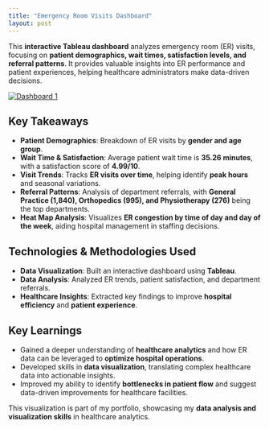 ```yaml
---
title: "Emergency Room Visits Dashboard"
layout: post
---
```

This **interactive Tableau dashboard** analyzes emergency room (ER) visits, focusing on **patient demographics, wait times, satisfaction levels, and referral patterns**. It provides valuable insights into ER performance and patient experiences, helping healthcare administrators make data-driven decisions.

<div class='tableauPlaceholder' id='viz1741701853866' style='position: relative'>
  <noscript>
    <a href='#'>
      <img alt='Dashboard 1' src='https://public.tableau.com/static/images/ER/ERDashboard_17416653113960/Dashboard1/1_rss.png' style='border: none' />
    </a>
  </noscript>
  <object class='tableauViz' style='display:none;'>
    <param name='host_url' value='https%3A%2F%2Fpublic.tableau.com%2F' />
    <param name='embed_code_version' value='3' />
    <param name='site_root' value='' />
    <param name='name' value='ERDashboard_17416653113960/Dashboard1' />
    <param name='tabs' value='no' />
    <param name='toolbar' value='yes' />
    <param name='static_image' value='https://public.tableau.com/static/images/ER/ERDashboard_17416653113960/Dashboard1/1.png' />
    <param name='animate_transition' value='yes' />
    <param name='display_static_image' value='yes' />
    <param name='display_spinner' value='yes' />
    <param name='display_overlay' value='yes' />
    <param name='display_count' value='yes' />
    <param name='language' value='en-US' />
  </object>
</div>  

<script type='text/javascript'>
  var divElement = document.getElementById('viz1741701853866');
  var vizElement = divElement.getElementsByTagName('object')[0];
  if (divElement.offsetWidth > 800) {
    vizElement.style.width = '1366px';
    vizElement.style.height = '795px';
  } else if (divElement.offsetWidth > 500) {
    vizElement.style.width = '1366px';
    vizElement.style.height = '795px';
  } else {
    vizElement.style.width = '100%';
    vizElement.style.height = '2027px';
  }
  var scriptElement = document.createElement('script');
  scriptElement.src = 'https://public.tableau.com/javascripts/api/viz_v1.js';
  vizElement.parentNode.insertBefore(scriptElement, vizElement);
</script>

## Key Takeaways  

- **Patient Demographics**: Breakdown of ER visits by **gender and age group**.  
- **Wait Time & Satisfaction**: Average patient wait time is **35.26 minutes**, with a satisfaction score of **4.99/10**.  
- **Visit Trends**: Tracks **ER visits over time**, helping identify **peak hours** and seasonal variations.  
- **Referral Patterns**: Analysis of department referrals, with **General Practice (1,840), Orthopedics (995), and Physiotherapy (276)** being the top departments.  
- **Heat Map Analysis**: Visualizes **ER congestion by time of day and day of the week**, aiding hospital management in staffing decisions.  

## Technologies & Methodologies Used  
- **Data Visualization**: Built an interactive dashboard using **Tableau**.  
- **Data Analysis**: Analyzed ER trends, patient satisfaction, and department referrals.  
- **Healthcare Insights**: Extracted key findings to improve **hospital efficiency** and **patient experience**.  

## Key Learnings  
- Gained a deeper understanding of **healthcare analytics** and how ER data can be leveraged to **optimize hospital operations**.  
- Developed skills in **data visualization**, translating complex healthcare data into actionable insights.  
- Improved my ability to identify **bottlenecks in patient flow** and suggest data-driven improvements for healthcare facilities.  

This visualization is part of my portfolio, showcasing my **data analysis and visualization skills** in healthcare analytics.
